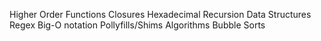 Higher Order Functions 
Closures
Hexadecimal
Recursion
Data Structures 
Regex
Big-O notation
Pollyfills/Shims
Algorithms
  Bubble Sorts
